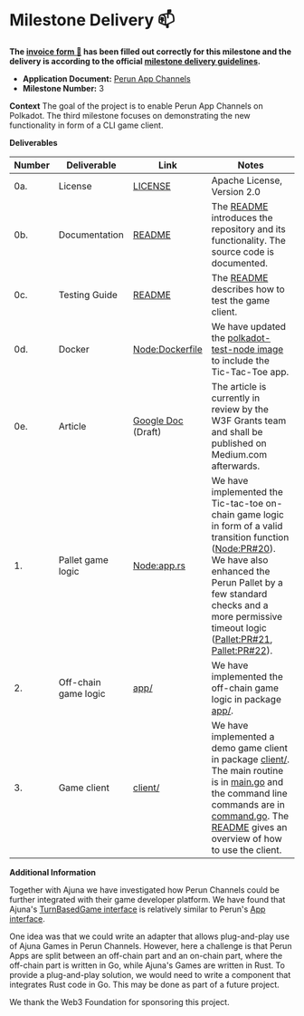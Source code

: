 # Milestone Delivery :mailbox:

**The [invoice form :pencil:](https://docs.google.com/forms/d/e/1FAIpQLSfmNYaoCgrxyhzgoKQ0ynQvnNRoTmgApz9NrMp-hd8mhIiO0A/viewform) has been filled out correctly for this milestone and the delivery is according to the official [milestone delivery guidelines](https://github.com/w3f/Grants-Program/blob/master/docs/milestone-deliverables-guidelines.md).**  

* **Application Document:** [Perun App Channels](https://github.com/w3f/Grants-Program/blob/master/applications/perun_app_channels.md)
* **Milestone Number:** 3

**Context**
The goal of the project is to enable Perun App Channels on Polkadot. The third milestone focuses on demonstrating the new functionality in form of a CLI game client.

**Deliverables**

| Number | Deliverable | Link | Notes |
| ------------- | ------------- | ------------- |------------- |
| 0a. | License | [LICENSE] | Apache License, Version 2.0
| 0b. | Documentation | [README] | The [README] introduces the repository and its functionality. The source code is documented.
| 0c. | Testing Guide | [README] | The [README] describes how to test the game client.
| 0d. | Docker | [Node:Dockerfile] | We have updated the [polkadot-test-node image] to include the Tic-Tac-Toe app.
| 0e. | Article | [Google Doc] (Draft) | The article is currently in review by the W3F Grants team and shall be published on Medium.com afterwards.
| 1. | Pallet game logic | [Node:app.rs] | We have implemented the Tic-tac-toe on-chain game logic in form of a valid transition function ([Node:PR#20]). We have also enhanced the Perun Pallet by a few standard checks and a more permissive timeout logic ([Pallet:PR#21], [Pallet:PR#22]).
| 2. | Off-chain game logic | [app/] | We have implemented the off-chain game logic in package [app/].
| 3. | Game client | [client/] | We have implemented a demo game client in package [client/]. The main routine is in [main.go] and the command line commands are in [command.go]. The [README] gives an overview of how to use the client.

[LICENSE]: https://github.com/perun-network/perun-polkadot-appdemo/blob/0387dd6dd73c3b2ec11c8d8028c8fb6fbb908f9b/LICENSE
[README]: https://github.com/perun-network/perun-polkadot-appdemo/blob/0387dd6dd73c3b2ec11c8d8028c8fb6fbb908f9b/README.md
[Node:Dockerfile]: https://github.com/perun-network/perun-polkadot-node/blob/a5d1981f7d7ad6132a37405ec01f22ae4bba2ed1/node/Dockerfile
[polkadot-test-node image]: https://github.com/perun-network/perun-polkadot-node/pkgs/container/polkadot-test-node
[Google Doc]: https://docs.google.com/document/d/1aO05SZgDmabtYBNySm91It7oxinTFg-HArs7N4_aA4Y/edit?usp=sharing
[Node:app.rs]: https://github.com/perun-network/perun-polkadot-node/blob/a5d1981f7d7ad6132a37405ec01f22ae4bba2ed1/node/runtime/src/app.rs
[Node:PR#20]: https://github.com/perun-network/perun-polkadot-node/pull/20
[Pallet:PR#21]: https://github.com/perun-network/perun-polkadot-pallet/pull/21
[Pallet:PR#22]: https://github.com/perun-network/perun-polkadot-pallet/pull/22
[app/]: https://github.com/perun-network/perun-polkadot-appdemo/tree/0387dd6dd73c3b2ec11c8d8028c8fb6fbb908f9b/app
[client/]: https://github.com/perun-network/perun-polkadot-appdemo/tree/0387dd6dd73c3b2ec11c8d8028c8fb6fbb908f9b/client
[main.go]: https://github.com/perun-network/perun-polkadot-appdemo/blob/0387dd6dd73c3b2ec11c8d8028c8fb6fbb908f9b/main.go
[command.go]: https://github.com/perun-network/perun-polkadot-appdemo/blob/0387dd6dd73c3b2ec11c8d8028c8fb6fbb908f9b/command.go

**Additional Information**

Together with Ajuna we have investigated how Perun Channels could be further integrated with their game developer platform. We have found that Ajuna's [TurnBasedGame interface] is relatively similar to Perun's [App interface].

One idea was that we could write an adapter that allows plug-and-play use of Ajuna Games in Perun Channels. However, here a challenge is that Perun Apps are split between an off-chain part and an on-chain part, where the off-chain part is written in Go, while Ajuna's Games are written in Rust. To provide a plug-and-play solution, we would need to write a component that integrates Rust code in Go. This may be done as part of a future project.

We thank the Web3 Foundation for sponsoring this project.

[TurnBasedGame interface]: https://github.com/ajuna-network/Ajuna/blob/5a2be3460d7f737724bf389b466a3819e68d684a/ajuna-common/src/lib.rs#L131
[App interface]: https://github.com/hyperledger-labs/go-perun/blob/2b78f88753afa2e6191c80c6bf5481a64a0432c6/channel/app.go#L51
